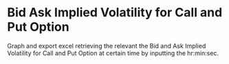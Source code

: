 # Bid Ask Implied Volatility for Call and Put Option
Graph and export excel retrieving the relevant the Bid and Ask Implied Volatility for Call and Put Option at certain time by inputting the hr:min:sec.
